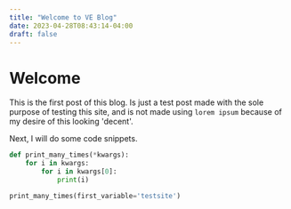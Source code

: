 ```yaml
---
title: "Welcome to VE Blog"
date: 2023-04-28T08:43:14-04:00
draft: false 
---
```


# Welcome

This is the first post of this blog. Is just a test post made with the sole purpose of testing this site, 
and is not made using `lorem ipsum` because of my desire of this looking 'decent'.

Next, I will do some code snippets.

```python
def print_many_times(*kwargs):
    for i in kwargs:
        for i in kwargs[0]:
            print(i)

print_many_times(first_variable='testsite')
```
